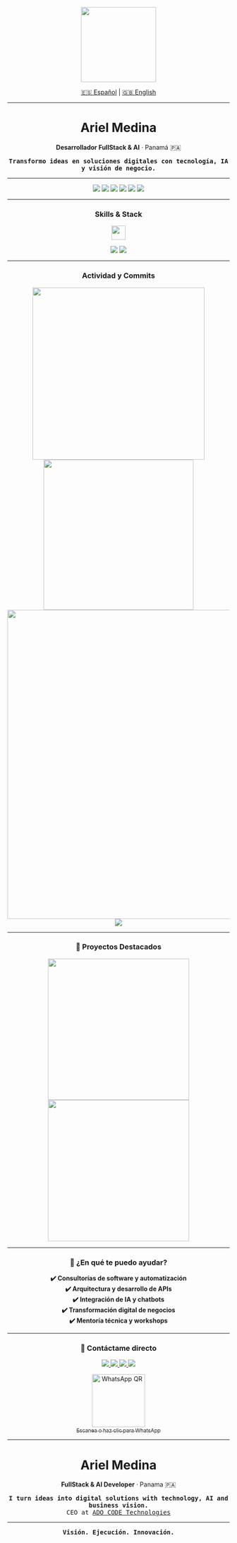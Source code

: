<!-- HEADER GIF -->
<p align="center">
  <img src="https://media4.giphy.com/media/v1.Y2lkPTc5MGI3NjExb3Jnc2w1bTNkNmxlNTJzeGgzN3psazc2aW15dnljZ2U4MGFocnU5NSZlcD12MV9pbnRlcm5hbF9naWZfYnlfaWQmY3Q9Zw/iIqmM5tTjmpOB9mpbn/giphy.gif" width="170"/>
</p>

<!-- SELECTOR IDIOMA -->
<p align="center">
  <a href="#español">🇪🇸 Español</a> | <a href="#english">🇬🇧 English</a>
</p>

---

<!-- ESPAÑOL -->
<h1 align="center" id="español">Ariel Medina</h1>
<p align="center"><b>Desarrollador FullStack & AI</b> · Panamá 🇵🇦</p>

<p align="center">
  <samp>
    <b>Transformo ideas en soluciones digitales con tecnología, IA y visión de negocio.</b><br>
  </samp>
</p>

---

<!-- STACK -->
<p align="center">
  <img src="https://img.shields.io/badge/Python-181717?style=for-the-badge&logo=python&logoColor=FFD43B"/>
  <img src="https://img.shields.io/badge/FastAPI-181717?style=for-the-badge&logo=fastapi&logoColor=44DD9A"/>
  <img src="https://img.shields.io/badge/React-181717?style=for-the-badge&logo=react&logoColor=61DAFB"/>
  <img src="https://img.shields.io/badge/Supabase-181717?style=for-the-badge&logo=supabase&logoColor=3ECF8E"/>
  <img src="https://img.shields.io/badge/Docker-181717?style=for-the-badge&logo=docker&logoColor=2496ED"/>
  <img src="https://img.shields.io/badge/GitHub-181717?style=for-the-badge&logo=github&logoColor=white"/>
</p>

---

<!-- BARRA ANIMADA DE SKILLS -->
<h3 align="center">Skills & Stack</h3>
<p align="center">
  <img src="https://skillicons.dev/icons?i=python,fastapi,react,supabase,docker,postgresql,js,ts,github,git,linux,vscode,figma" height="32"/>
</p>
<p align="center">
  <img src="https://github-profile-summary-cards.vercel.app/api/cards/repos-per-language?username=AyathAriel&theme=github_dark" />
  <img src="https://github-profile-summary-cards.vercel.app/api/cards/most-commit-language?username=AyathAriel&theme=github_dark" />
</p>

---

<!-- ESTADÍSTICAS Y CONTADOR DE COMMITS -->
<h3 align="center">Actividad y Commits</h3>
<p align="center">
  <img src="https://github-readme-stats.vercel.app/api?username=AyathAriel&show_icons=true&theme=github_dark&hide_title=true&hide_border=true&count_private=true" width="390" />
  <img src="https://github-readme-streak-stats.herokuapp.com?user=AyathAriel&theme=github-dark&hide_border=true" width="340"/>
  <br>
  <img src="https://github-readme-activity-graph.vercel.app/graph?username=AyathAriel&theme=github-compact&hide_border=true&area=true" width="700"/>
  <br>
  <img src="https://badgen.net/github/commits/AyathAriel/AyathAriel/main?icon=github&color=green" />
</p>

---

<!-- CARDS DE PROYECTOS DESTACADOS -->
<h3 align="center">🚀 Proyectos Destacados</h3>
<p align="center">
  <a href="https://github.com/AyathAriel/invoice-ado" target="_blank">
    <img src="https://github-readme-stats.vercel.app/api/pin/?username=AyathAriel&repo=invoice-ado&theme=github_dark&hide_border=true" width="320"/>
  </a>
  <a href="https://github.com/AyathAriel/uber-app-panama" target="_blank">
    <img src="https://github-readme-stats.vercel.app/api/pin/?username=AyathAriel&repo=uber-app-panama&theme=github_dark&hide_border=true" width="320"/>
  </a>
  <!-- Agrega más proyectos cambiando el repo -->
</p>

---

<!-- ¿EN QUÉ TE PUEDO AYUDAR? -->
<h3 align="center">🤝 ¿En qué te puedo ayudar?</h3>
<p align="center">
  <b>✔️ Consultorías de software y automatización<br>
  ✔️ Arquitectura y desarrollo de APIs<br>
  ✔️ Integración de IA y chatbots<br>
  ✔️ Transformación digital de negocios<br>
  ✔️ Mentoría técnica y workshops</b>
</p>

---

<!-- CONTACTO Y QR WHATSAPP -->
<h3 align="center">📲 Contáctame directo</h3>
<p align="center">
  <a href="https://linkedin.com/in/ayathariel" target="_blank">
    <img src="https://img.shields.io/badge/LinkedIn-0077B5?style=for-the-badge&logo=linkedin&logoColor=white" />
  </a>
  <a href="mailto:ayath1006@gmail.com" target="_blank">
    <img src="https://img.shields.io/badge/Gmail-D14836?style=for-the-badge&logo=gmail&logoColor=white" />
  </a>
  <a href="https://t.me/AyathAriel" target="_blank">
    <img src="https://img.shields.io/badge/Telegram-2CA5E0?style=for-the-badge&logo=telegram&logoColor=white" />
  </a>
  <a href="https://adocode.com" target="_blank">
    <img src="https://img.shields.io/badge/ADO_CODE-Tech-black?style=for-the-badge&logo=codeberg&logoColor=white"/>
  </a>
</p>
<p align="center">
  <a href="https://wa.me/50766448655" target="_blank">
    <img src="https://api.qrserver.com/v1/create-qr-code/?size=120x120&data=https://wa.me/50766448655" alt="WhatsApp QR" width="120">
    <br><sub>Escanea o haz clic para WhatsApp</sub>
  </a>
</p>

---

<!-- INGLÉS -->
<h1 align="center" id="english">Ariel Medina</h1>
<p align="center"><b>FullStack & AI Developer</b> · Panama 🇵🇦</p>
<p align="center">
  <samp>
    <b>I turn ideas into digital solutions with technology, AI and business vision.</b><br>
    CEO at <a href="https://adocode.com" target="_blank">ADO CODE Technologies</a>
  </samp>
</p>

---

<p align="center">
  <samp>
    <b>Visión. Ejecución. Innovación.</b>
  </samp>
</p>
